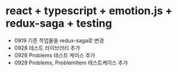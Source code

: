 # react + typescript + emotion.js + redux-saga + testing

- 0919 기존 작업물을 redux-saga로 변경
- 0928 테스트 라이브러리 추가
- 0928 Problems 테스트 케이스 추가
- 0929 Problems, ProblemItem 테스트케이스 추가
